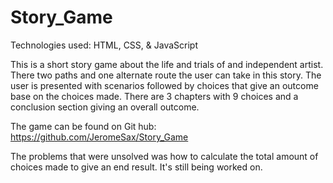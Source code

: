 # Story_Game
Technologies used: HTML, CSS, & JavaScript

This is a short story game about the life and trials of and independent artist. There two paths and one alternate route the user can take in this story. The user is presented with scenarios followed by choices that give an outcome base on the choices made. There are 3 chapters with 9 choices and a conclusion section giving an overall outcome. 

The game can be found on Git hub: https://github.com/JeromeSax/Story_Game

The problems that were unsolved was how to calculate the total amount of choices made to give an end result. It's still being worked on.

